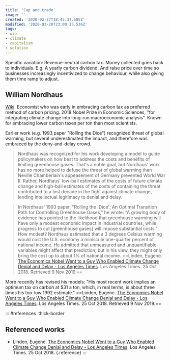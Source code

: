 ```yaml
---
title: 'Cap and trade'
image: ''
created: '2020-02-27T18:45:37.505Z'
modified: '2020-03-20T23:00:35.536Z'
tags:
- wip
- climate
- capitalism
- solution
---
```



Specific variation: Revenue-neutral carbon tax. Money collected goes back to individuals. E.g. A yearly carbon dividend. And raise price over time so businesses increasingly incentivized to change behaviour, while also giving them time ramp to adjust.

## William Nordhaus

[Wiki](https://en.wikipedia.org/wiki/William_Nordhaus). Economist who was early in embracing carbon tax as preferred method of carbon pricing. 2018 Nobel Prize in Economic Sciences, "for integrating climate change into long-run macroeconomic analysis". Known for embracing lower carbon taxes per ton than most scientists.

Earlier work (e.g. 1993 paper "Rolling the Dice") recognized threat of global warming, but several underestimated the impact, and therefore was embraced by the deny-and-delay crowd.

> Nordhaus was recognized for his work developing a model to guide policymakers on how best to address the costs and benefits of limiting greenhouse gases. That's a noble goal, but Nordhaus' work has no more helped to defuse the threat of global warming than Neville Chamberlain's appeasement of Germany prevented World War II. Rather, Nordhaus' low-ball estimates of the costs of future climate change and high-ball estimates of the costs of containing the threat contributed to a lost decade in the fight against climate change, lending intellectual legitimacy to denial and delay.

> In Nordhaus' 1993 paper, "Rolling the 'Dice': An Optimal Transition Path for Controlling Greenhouse Gases," he wrote: "A growing body of evidence has pointed to the likelihood that greenhouse warming will have only a modest economic impact in industrial countries, while progress to cut \[greenhouse gases\] will impose substantial costs." How modest? Nordhaus estimated that a 3 degrees Celsius warming would cost the U.S. economy a miniscule one-quarter percent of national income. He admitted that unmeasured and unquantifiable variables might affect that prediction, but in his view, they might only bring the cost up to about 1% of national income. ==Linden, Eugene. [The Economics Nobel Went to a Guy Who Enabled Climate Change Denial and Delay - Los Angeles Times](https://www.latimes.com/opinion/op-ed/la-oe-linden-nobel-economics-mistake-20181025-story.html). Los Angeles Times. 25 Oct 2018. Retrieved 9 Nov 2019.==

More recently has revised his models: "His most recent work implies an optimum tax on carbon at \$31 a ton, which, in real terms, is about three times his too-low 1992 estimate." ==Linden, Eugene. [The Economics Nobel Went to a Guy Who Enabled Climate Change Denial and Delay - Los Angeles Times](https://www.latimes.com/opinion/op-ed/la-oe-linden-nobel-economics-mistake-20181025-story.html). Los Angeles Times. 25 Oct 2018. Retrieved 9 Nov 2019.==

::: #references .thick-border

## Referenced works

* Linden, Eugene. [The Economics Nobel Went to a Guy Who Enabled Climate Change Denial and Delay - Los Angeles Times](https://www.latimes.com/opinion/op-ed/la-oe-linden-nobel-economics-mistake-20181025-story.html). Los Angeles Times. 25 Oct 2018. {.reference}
:::
